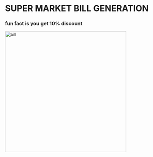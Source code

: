 <h1>SUPER MARKET BILL GENERATION</h1>
<h3>fun fact is you get 10% discount</h2>
<img align="center" width=400 alt='bill' src="https://cdn.pixabay.com/photo/2016/11/02/11/05/cashier-1791106_960_720.jpg">
